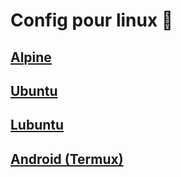 # Config pour linux 🐧

## [Alpine](alpine/Readme.md)

## [Ubuntu](ubuntu/Readme.md)

## [Lubuntu](lubuntu/Readme.md)

## [Android (Termux)](termux/Readme.md)
